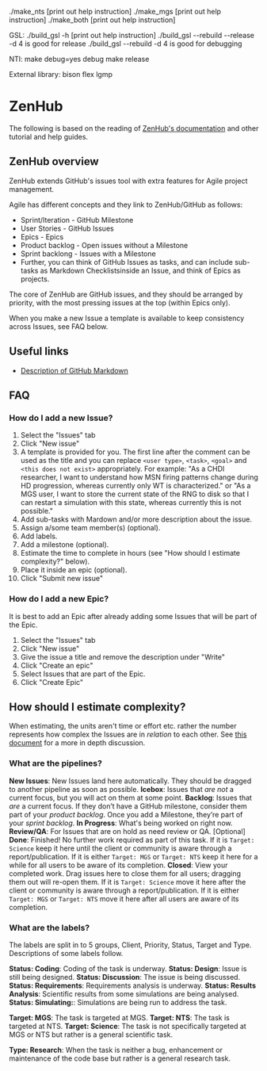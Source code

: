 ./make_nts  [print out help instruction]
./make_mgs  [print out help instruction]
./make_both  [print out help instruction]


GSL:
./build_gsl -h     [print out help instruction]
  ./build_gsl --rebuild --release -d 4   is good for release
  ./build_gsl --rebuild -d 4 is good for debugging


NTI:
 make debug=yes    debug
 make              release


External library:
  bison 
  flex
  lgmp



# ZenHub
The following is based on the reading of [ZenHub's documentation](https://www.zenhub.com/github-project-management.pdf) 
and other tutorial and help guides.

## ZenHub overview
ZenHub extends GitHub's issues tool with extra features for Agile project management. 

Agile has different concepts and they link to ZenHub/GitHub as follows:
* Sprint/Iteration - GitHub Milestone
* User Stories - GitHub Issues
* Epics - Epics
* Product backlog - Open issues without a Milestone
* Sprint backlong - Issues with a Milestone
* Further, you can think of GitHub Issues as tasks, and can include sub-tasks as Markdown Checklistsinside an Issue, and think
of Epics as projects.

The core of ZenHub are GitHub issues, and they should be arranged by priority, with the most pressing issues at the top 
(within Epics only).

When you make a new Issue a template is available to keep consistency across Issues, see FAQ below.

## Useful links
* [Description of GitHub Markdown](https://guides.github.com/features/mastering-markdown/)

## FAQ

### How do I add a new Issue?
1. Select the "Issues" tab
2. Click "New issue"
3. A template is provided for you. The first line after the comment can be used as the title and you can 
replace `<user type>`, `<task>`, `<goal>` and `<this does not exist>` appropriately. For example: 
"As a CHDI researcher, I want to understand how MSN firing patterns change during HD progression, 
whereas currently only WT is characterized." or "As a MGS user, I want to store the current state 
of the RNG to disk so that I can restart a simulation with this state, whereas currently this is not possible."
4. Add sub-tasks with Mardown and/or more description about the issue.
5. Assign a/some team member(s) (optional).
6. Add labels.
7. Add a milestone (optional).
8. Estimate the time to complete in hours (see "How should I estimate complexity?" below).
9. Place it inside an epic (optional).
10. Click "Submit new issue"

### How do I add a new Epic?
It is best to add an Epic after already adding some Issues that will be part of the Epic.
1. Select the "Issues" tab
2. Click "New issue"
3. Give the issue a title and remove the description under "Write"
4. Click "Create an epic"
5. Select Issues that are part of the Epic.
6. Click "Create Epic"

## How should I estimate complexity?
When estimating, the units aren't time or effort etc. rather the number represents how complex the Issues are in
*relation* to each other.
See [this document](https://www.zenhub.com/github-project-management.pdf) for a more in depth discussion.

### What are the pipelines?
**New Issues**: New Issues land here automatically. They should be dragged to another pipeline as soon as possible.
**Icebox**: Issues that *are not* a current focus, but you will act on them at some point.
**Backlog**: Issues that *are* a current focus.  If they don’t have a GitHub milestone, consider them part of your
*product backlog*. Once you add a Milestone, they’re part of your *sprint backlog*.
**In Progress**: What's being worked on right now.
**Review/QA**: For Issues that are on hold as need review or QA. [Optional]
**Done**: Finished! No further work required as part of this task. If it is `Target: Science` keep it here until the client 
or community is aware through a report/publication. If it is either `Target: MGS` or `Target: NTS` keep it here for a while
for all users to be aware of its completion.
**Closed**: View your completed work. Drag issues here to close them for all users; dragging them out will re-open them. If it 
is `Target: Science` move it here after the client or community is aware through a report/publication. If it is either 
`Target: MGS` or `Target: NTS` move it here after all users are aware of its completion.

### What are the labels?
The labels are split in to 5 groups, Client, Priority, Status, Target and Type. Descriptions of some labels follow.

**Status: Coding**: Coding of the task is underway.
**Status: Design**: Issue is still being designed.
**Status: Discussion**: The issue is being discussed.
**Status: Requirements**: Requirements analysis is underway.
**Status: Results Analysis**: Scientific results from some simulations are being analysed.
**Status: Simulating:**: Simulations are being run to address the task.

**Target: MGS**: The task is targeted at MGS.
**Target: NTS**: The task is targeted at NTS.
**Target: Science**: The task is not specifically targeted at MGS or NTS but rather is a general scientific task.

**Type: Research**: When the task is neither a bug, enhancement or maintenance of the code base but rather is a general 
research task.



